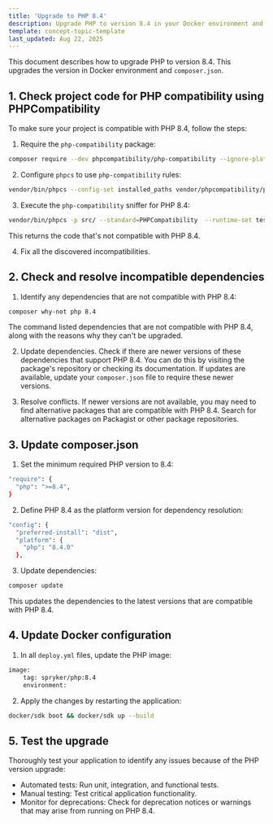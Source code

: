 ```yaml
---
title: 'Upgrade to PHP 8.4'
description: Upgrade PHP to version 8.4 in your Docker environment and composer.json. Check code and dependencies for compatibility, update configurations, and test your application to ensure a smooth upgrade.
template: concept-topic-template
last_updated: Aug 22, 2025
---
```


This document describes how to upgrade PHP to version 8.4. This upgrades the version in Docker environment and `composer.json`.

## 1. Check project code for PHP compatibility using PHPCompatibility

To make sure your project is compatible with PHP 8.4, follow the steps:

1. Require the `php-compatibility` package:

```bash
composer require --dev phpcompatibility/php-compatibility --ignore-platform-reqs
```

2. Configure `phpcs` to use `php-compatibility` rules:

```bash
vendor/bin/phpcs --config-set installed_paths vendor/phpcompatibility/php-compatibility
```

3. Execute the `php-compatibility` sniffer for PHP 8.4:

```bash
vendor/bin/phpcs -p src/ --standard=PHPCompatibility  --runtime-set testVersion 8.4
```

This returns the code that's not compatible with PHP 8.4.

4. Fix all the discovered incompatibilities.

## 2. Check and resolve incompatible dependencies

1. Identify any dependencies that are not compatible with PHP 8.4:

```bash
composer why-not php 8.4
```

The command listed dependencies that are not compatible with PHP 8.4, along with the reasons why they can't be upgraded.

2. Update dependencies. Check if there are newer versions of these dependencies that support PHP 8.4. You can do this by visiting the package's repository or checking its documentation.
If updates are available, update your `composer.json` file to require these newer versions.

3. Resolve conflicts. If newer versions are not available, you may need to find alternative packages that are compatible with PHP 8.4. Search for alternative packages on Packagist or other package repositories.

## 3. Update composer.json

1. Set the minimum required PHP version to 8.4:

```bash
"require": {
  "php": ">=8.4",
}
```

2. Define PHP 8.4 as the platform version for dependency resolution:

```bash
"config": {
  "preferred-install": "dist",
  "platform": {
    "php": "8.4.0"
  },
```

3. Update dependencies:

```bash
composer update
```

This updates the dependencies to the latest versions that are compatible with PHP 8.4.

## 4. Update Docker configuration

1. In all `deploy.yml` files, update the PHP image:

```bash
image:
    tag: spryker/php:8.4
    environment:
```

2. Apply the changes by restarting the application:

```bash
docker/sdk boot && docker/sdk up --build
```

## 5. Test the upgrade

Thoroughly test your application to identify any issues because of the PHP version upgrade:

- Automated tests: Run unit, integration, and functional tests.
- Manual testing: Test critical application functionality.
- Monitor for deprecations: Check for deprecation notices or warnings that may arise from running on PHP 8.4.
